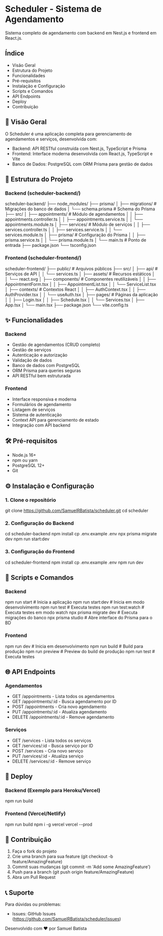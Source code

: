 # Scheduler - Sistema de Agendamento

Sistema completo de agendamento com backend em Nest.js e frontend em React.js.

## Índice
- Visão Geral
- Estrutura do Projeto
- Funcionalidades
- Pré-requisitos
- Instalação e Configuração
- Scripts e Comandos
- API Endpoints
- Deploy
- Contribuição

## 🚀 Visão Geral

O Scheduler é uma aplicação completa para gerenciamento de agendamentos e serviços, desenvolvida com:

- Backend: API RESTful construída com Nest.js, TypeScript e Prisma
- Frontend: Interface moderna desenvolvida com React.js, TypeScript e Vite
- Banco de Dados: PostgreSQL com ORM Prisma para gestão de dados

## 📁 Estrutura do Projeto

### Backend (scheduler-backend/)
scheduler-backend/
├── node_modules/
├── prisma/
│   ├── migrations/         # Migrações do banco de dados
│   └── schema.prisma      # Schema do Prisma
├── src/
│   ├── appointments/       # Módulo de agendamentos
│   │   ├── appointments.controller.ts
│   │   ├── appointments.service.ts
│   │   └── appointments.module.ts
│   ├── services/          # Módulo de serviços
│   │   ├── services.controller.ts
│   │   ├── services.service.ts
│   │   └── services.module.ts
│   ├── prisma/            # Configuração do Prisma
│   │   ├── prisma.service.ts
│   │   └── prisma.module.ts
│   └── main.ts            # Ponto de entrada
├── package.json
└── tsconfig.json

### Frontend (scheduler-frontend/)
scheduler-frontend/
├── public/                # Arquivos públicos
├── src/
│   ├── api/              # Serviços de API
│   │   └── services.ts
│   ├── assets/           # Recursos estáticos
│   │   └── react.svg
│   ├── components/       # Componentes reutilizáveis
│   │   ├── AppointmentForm.tsx
│   │   ├── AppointmentList.tsx
│   │   └── ServiceList.tsx
│   ├── contexts/         # Contextos React
│   │   ├── AuthContext.tsx
│   │   ├── AuthProvider.tsx
│   │   └── useAuth.tsx
│   ├── pages/            # Páginas da aplicação
│   │   ├── Login.tsx
│   │   ├── Schedule.tsx
│   │   └── Services.tsx
│   ├── App.tsx
│   └── main.tsx
├── package.json
└── vite.config.ts

## ✨ Funcionalidades

### Backend
- Gestão de agendamentos (CRUD completo)
- Gestão de serviços
- Autenticação e autorização
- Validação de dados
- Banco de dados com PostgreSQL
- ORM Prisma para queries seguras
- API RESTful bem estruturada

### Frontend
- Interface responsiva e moderna
- Formulários de agendamento
- Listagem de serviços
- Sistema de autenticação
- Context API para gerenciamento de estado
- Integração com API backend

## 🛠️ Pré-requisitos

- Node.js 16+ 
- npm ou yarn
- PostgreSQL 12+
- Git

## ⚙️ Instalação e Configuração

### 1. Clone o repositório
git clone https://github.com/SamuelRBatista/scheduler.git
cd scheduler

### 2. Configuração do Backend
cd scheduler-backend
npm install
cp .env.example .env
npx prisma migrate dev
npm run start:dev

### 3. Configuração do Frontend
cd scheduler-frontend
npm install
cp .env.example .env
npm run dev

## 📜 Scripts e Comandos

### Backend
npm run start          # Inicia a aplicação
npm run start:dev      # Inicia em modo desenvolvimento
npm run test           # Executa testes
npm run test:watch     # Executa testes em modo watch
npx prisma migrate dev # Executa migrações do banco
npx prisma studio      # Abre interface do Prisma para o BD

### Frontend
npm run dev           # Inicia em desenvolvimento
npm run build         # Build para produção
npm run preview       # Preview do build de produção
npm run test          # Executa testes

## 🌐 API Endpoints

### Agendamentos
- GET /appointments - Lista todos os agendamentos
- GET /appointments/:id - Busca agendamento por ID
- POST /appointments - Cria novo agendamento
- PUT /appointments/:id - Atualiza agendamento
- DELETE /appointments/:id - Remove agendamento

### Serviços
- GET /services - Lista todos os serviços
- GET /services/:id - Busca serviço por ID
- POST /services - Cria novo serviço
- PUT /services/:id - Atualiza serviço
- DELETE /services/:id - Remove serviço

## 🚀 Deploy

### Backend (Exemplo para Heroku/Vercel)
npm run build

### Frontend (Vercel/Netlify)
npm run build
npm i -g vercel
vercel --prod

## 🤝 Contribuição

1. Faça o fork do projeto
2. Crie uma branch para sua feature (git checkout -b feature/AmazingFeature)
3. Commit suas mudanças (git commit -m 'Add some AmazingFeature')
4. Push para a branch (git push origin feature/AmazingFeature)
5. Abra um Pull Request

## 📞 Suporte

Para dúvidas ou problemas:
- Issues: GitHub Issues (https://github.com/SamuelRBatista/scheduler/issues)

Desenvolvido com ❤️ por Samuel Batista
